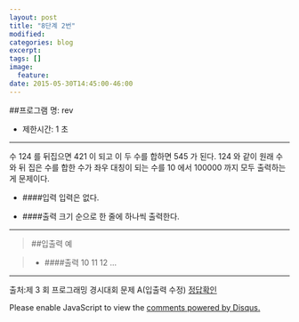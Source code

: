 ```yaml
---
layout: post
title: "8단계 2번"
modified:
categories: blog
excerpt:
tags: []
image:
  feature:
date: 2015-05-30T14:45:00-46:00
---
```


##프로그램 명: rev
- 제한시간: 1 초

----------------------
수 124 를 뒤집으면 421 이 되고 이 두 수를 합하면 545 가 된다. 124 와 같이 원래 수와 뒤 집은 수를 합한 수가 좌우 대칭이 되는 수를 10 에서 100000 까지 모두 출력하는게 문제이다.

- ####입력
입력은 없다.

- ####출력
크기 순으로 한 줄에 하나씩 출력한다.

---------
> ##입출력 예


>- ####출력
10
11
12
...

---------------
출처:제 3 회 프로그래밍 경시대회 문제 A(입출력 수정)
[정답확인]


[정답확인]: http://183.106.113.109/judgeonline/showmessage.php?pname=rev
[jekyll-gh]: https://github.com/jekyll/jekyll
[jekyll]:    http://jekyllrb.com

<div id="disqus_thread"></div>
<script type="text/javascript">
    /* * * CONFIGURATION VARIABLES * * */
    var disqus_shortname = 'junyoung0225';
    
    /* * * DON'T EDIT BELOW THIS LINE * * */
    (function() {
        var dsq = document.createElement('script'); dsq.type = 'text/javascript'; dsq.async = true;
        dsq.src = '//' + disqus_shortname + '.disqus.com/embed.js';
        (document.getElementsByTagName('head')[0] || document.getElementsByTagName('body')[0]).appendChild(dsq);
    })();
</script>
<noscript>Please enable JavaScript to view the <a href="https://disqus.com/?ref_noscript" rel="nofollow">comments powered by Disqus.</a></noscript>

